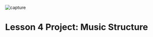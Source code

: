 ![capture](https://cloud.githubusercontent.com/assets/8655686/16538039/e5f64dd4-3fca-11e6-963a-b7f6f19eee9b.jpg)

# Lesson 4 Project: Music Structure
